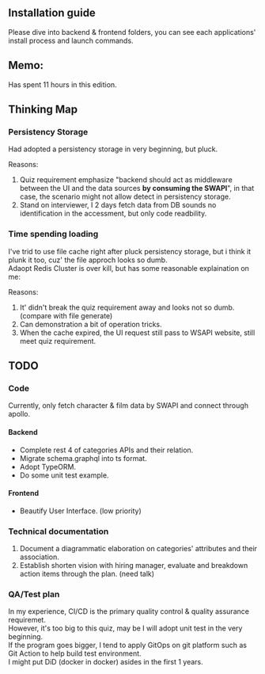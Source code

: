 ## Installation guide
Please dive into backend & frontend folders, you can see each applications' install process and launch commands.

## Memo:
Has spent 11 hours in this edition. 

## Thinking Map
### Persistency Storage
Had adopted a persistency storage in very beginning, but pluck.

Reasons:
1. Quiz requirement emphasize "backend should act as middleware between the UI and the data sources **by
consuming the SWAPI**", in that case, the scenario might not allow detect in persistency storage.
2. Stand on interviewer, I 2 days fetch data from DB sounds no identification in the accessment, but only code readbility.

### Time spending loading
I've trid to use file cache right after pluck persistency storage, but i think it plunk it too, cuz' the file approch looks so dumb.  
Adaopt Redis Cluster is over kill, but has some reasonable explaination on me:

Reasons:
1. It' didn't break the quiz requirement away and looks not so dumb. (compare with file generate)
2. Can demonstration a bit of operation tricks.
3. When the cache expired, the UI request still pass to WSAPI website, still meet quiz requirement.

## TODO
### Code
Currently, only fetch character & film data by SWAPI and connect through apollo.

#### Backend
- Complete rest 4 of categories APIs and their relation.
- Migrate schema.graphql into ts format.
- Adopt TypeORM.
- Do some unit test example.

#### Frontend
- Beautify User Interface. (low priority)

### Technical documentation
1. Document a diagrammatic elaboration on categories' attributes and their association.
2. Establish shorten vision with hiring manager, evaluate and breakdown action items through the plan. (need talk)

### QA/Test plan
In my experience, CI/CD is the primary quality control & quality assurance requiremet.  
However, it's too big to this quiz, may be I will adopt unit test in the very beginning.  
If the program goes bigger, I tend to apply GitOps on git platform such as Git Action to help build test environment.  
I might put DiD (docker in docker) asides in the first 1 years.

